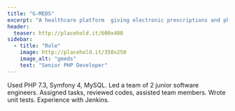```yaml
---
title: "G-MEDS"
excerpt: "A healthcare platform  giving electronic prescriptions and pharmacies that are able to deliver to patients."
header:
  teaser: http://placehold.it/600x400
sidebar:
  - title: "Role"
    image: http://placehold.it/350x250
    image_alt: "gmeds"
    text: "Senior PHP Developer"
---
```


Used PHP 7.3, Symfony 4, MySQL.
Led a team of 2 junior software engineers.
Assigned tasks, reviewed codes, assisted team members.
Wrote unit tests.
Experience with Jenkins.